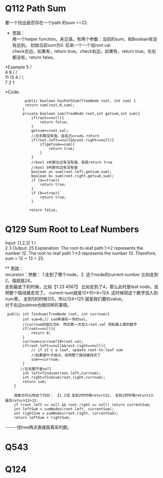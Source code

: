 # Q112 Path Sum 
要一个找出是否存在一个path 的sum ==22.   
* 思路：      
用一个helper function。来记录。有两个参数：当前的sum，和Boolean有没有达到。   初始当前sum为0. 后来一个一个加root.val.  
check左边，如果有，return true。check右边，如果有，return true。左右都没有，return false。

 
*Example
                                                                  5
                                                                 / \
                                                                4   8
                                                               /   / \
                                                              11  13  4
                                                             /  \      \
                                                            7    2      1

  *Code: 
  
             public boolean hasPathSum(TreeNode root, int sum) {
             return sum(root,0,sum);
            }
            private boolean sum(TreeNode root,int getsum,int sum){
                if(root==null){
                    return false;
                }
                getsum+=root.val;
                //左右都没有值，且自己==sum，return
                if(root.left==null&&root.right==null){
                    if(getsum==sum){
                        return true;
                    }
                }
                //bool a判断左边有没有值，有就return true
                //bool b判断右边有没有值
                boolean a= sum(root.left,getsum,sum);
                boolean b= sum(root.right,getsum,sum);
                if (a==true){
                    return true;
                }
                if (b==true){
                    return true;
                }

               return false;


# Q129 Sum Root to Leaf Numbers
Input: [1,2,3]
    1
   / \
  2   3
Output: 25
Explanation:
The root-to-leaf path 1->2 represents the number 12.
The root-to-leaf path 1->3 represents the number 13.
Therefore, sum = 12 + 13 = 25.


** 思路：   
recursion：参数： 1.走到了哪个node，2. 这个node的current number 比如走到2，值就是24。    
走到最底下的时候，比如【1 23 4567】 比如走到了4，那么此时是leaf node，说明整个路线被走完了。 current num就是12*10+4=124. 这时候把这个数字加入到num里。 走到5的时候125，所以124+125 就是我们要的value。      
对于右边subtree也做同样的事情。


     public int findsum(TreeNode root, int currnum){
            int sum=0;// sum来储存一共的val。
            //currnum初始化为0. 然后第一次加入root.val 得到最上面的数字
            if(root==null){
                return 0;
            }
            currnum=currnum*10+root.val;
            if(root.left==null&&root.right==null){
                // if it's a leaf, update root-to-leaf sum
                //如果是叶子结点，说明整个路线被找完了
                sum+=currnum;
            }
           //左右都不是null
            int left=findsum(root.left,currnum);
            int right=findsum(root.right,currnum);
            return sum;
        }
        
        或者也可以用这个代码： 【1 23】走到2的时候return12， 走到2的时候return13.  最后return12+13. 
        if (root.left == null && root.right == null) return currentSum;
        int leftSum = sumNodes(root.left, currentSum);
        int rightSum = sumNodes(root.right, currentSum);
        return leftSum + rightSum;
        
------找tree两点直接距离系列题。

 # Q543
 # Q124 

